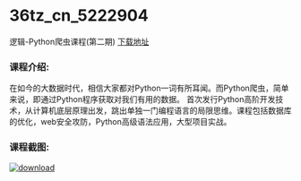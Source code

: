 # 36tz_cn_5222904
逻辑-Python爬虫课程(第二期)
[下载地址](http://www.36tz.cn/article/5222904 "下载地址")
### 课程介绍:
在如今的大数据时代，相信大家都对Python一词有所耳闻。而Python爬虫，简单来说，即通过Python程序获取对我们有用的数据。
首次发行Python高阶开发技术，从计算机底层原理出发，跳出单独一门编程语言的局限思维。课程包括数据库的优化，web安全攻防，Python高级语法应用，大型项目实战。

### 课程截图:
[![download](http://36tz.cn/muke_img/2022_02_2-65.png "下载地址")](http://www.36tz.cn "下载地址")
